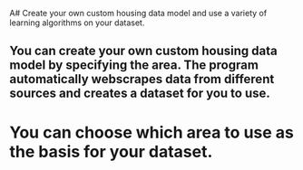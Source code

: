 A# Create your own custom housing data model and use a variety of learning algorithms on your dataset.

<H2> You can create your own custom housing data model by specifying the area. 
The program automatically webscrapes data from different sources and creates a dataset for you to use.  </h2>


<H1> You can choose which area to use as the basis for your dataset. </H1>
